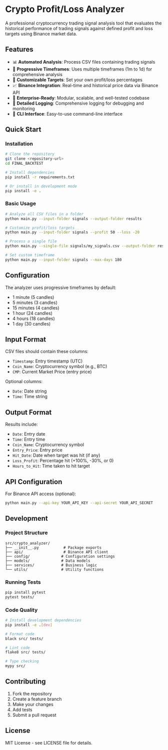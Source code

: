 # Crypto Profit/Loss Analyzer

A professional cryptocurrency trading signal analysis tool that evaluates the historical performance of trading signals against defined profit and loss targets using Binance market data.

## Features

- 📊 **Automated Analysis**: Process CSV files containing trading signals
- 🔄 **Progressive Timeframes**: Uses multiple timeframes (1m to 1d) for comprehensive analysis
- 🎯 **Customizable Targets**: Set your own profit/loss percentages
- 📈 **Binance Integration**: Real-time and historical price data via Binance API
- 🚀 **Enterprise-Ready**: Modular, scalable, and well-tested codebase
- 📝 **Detailed Logging**: Comprehensive logging for debugging and monitoring
- 🔧 **CLI Interface**: Easy-to-use command-line interface

## Quick Start

### Installation

```bash
# Clone the repository
git clone <repository-url>
cd FINAL_BACKTEST

# Install dependencies
pip install -r requirements.txt

# Or install in development mode
pip install -e .
```

### Basic Usage

```bash
# Analyze all CSV files in a folder
python main.py --input-folder signals --output-folder results

# Customize profit/loss targets
python main.py --input-folder signals --profit 50 --loss -20

# Process a single file
python main.py --single-file signals/my_signals.csv --output-folder results

# Set custom timeframe
python main.py --input-folder signals --max-days 180
```

## Configuration

The analyzer uses progressive timeframes by default:
- 1 minute (5 candles)
- 5 minutes (3 candles)  
- 15 minutes (4 candles)
- 1 hour (24 candles)
- 4 hours (18 candles)
- 1 day (30 candles)

## Input Format

CSV files should contain these columns:
- `Timestamp`: Entry timestamp (UTC)
- `Coin_Name`: Cryptocurrency symbol (e.g., BTC)
- `CMP`: Current Market Price (entry price)

Optional columns:
- `Date`: Date string
- `Time`: Time string

## Output Format

Results include:
- `Date`: Entry date
- `Time`: Entry time
- `Coin_Name`: Cryptocurrency symbol
- `Entry_Price`: Entry price
- `Hit_Date`: Date when target was hit (if any)
- `Loss_Profit`: Percentage hit (+100%, -30%, or 0)
- `Hours_to_Hit`: Time taken to hit target

## API Configuration

For Binance API access (optional):

```bash
python main.py --api-key YOUR_API_KEY --api-secret YOUR_API_SECRET
```

## Development

### Project Structure

```
src/crypto_analyzer/
├── __init__.py           # Package exports
├── api/                  # Binance API client
├── config/              # Configuration settings
├── models/              # Data models
├── services/            # Business logic
└── utils/               # Utility functions
```

### Running Tests

```bash
pip install pytest
pytest tests/
```

### Code Quality

```bash
# Install development dependencies
pip install -e .[dev]

# Format code
black src/ tests/

# Lint code
flake8 src/ tests/

# Type checking
mypy src/
```

## Contributing

1. Fork the repository
2. Create a feature branch
3. Make your changes
4. Add tests
5. Submit a pull request

## License

MIT License - see LICENSE file for details.